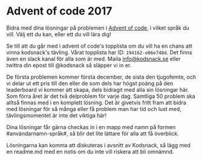 # Advent of code 2017 #
Bidra med dina lösningar på problemen i [Advent of code](http://adventofcode.com/), i vilket språk du vill. Välj ett du kan, eller ett du vill lära dig!

Se till att du går med i advent of code's topplista om du vill ha en chans att vinna kodsnack's tävling. Vårat topplista har ID: `194162-e06e748d`. Det finns även en slack kanal för alla som är med. Maila info@kodsnack.se eller twittra din epost till @kodsnack så släpper vi in er.

De första problemen kommer första december, de sista den tjugofemte, och vi delar ut ett pris till den eller de som dels har högst poäng på den leaderboard vi kommer att skapa, dels bidragit med alla sin lösningar här. Som förra året är det två delproblem för varje dag. Samtliga 50 problem ska alltså finnas med i en komplett lösning. Det är givetvis fritt fram att bidra med lösningar för så många eller få problem man har tid och lust med, tävlingsmomentet är inte det viktiga här!

Dina lösningar får gärna checkas in i en mapp med namn på formen #användarnamn-språk#, så blir det lite lättare för alla att få överblick.

Lösningarna kan komma att diskuteras i avsnitt av Kodsnack, så lägg med en readme.md med en notis om du inte vill riskera att bli omnämnd.

